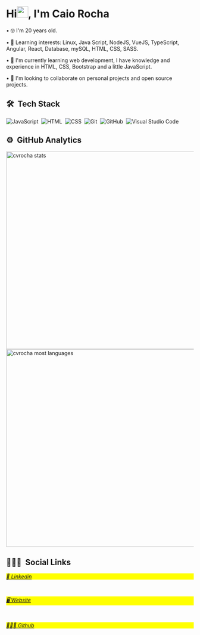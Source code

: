 <h1 align="left">Hi<img src="https://raw.githubusercontent.com/kaueMarques/kaueMarques/master/hi.gif" width="30px">, I'm Caio Rocha</h1>
<p align="left">  </p>

• 🤓 I'm 20 years old.

• 👀 Learning interests: Linux, Java Script, NodeJS, VueJS, TypeScript, Angular, React, Database, mySQL, HTML, CSS, SASS.

• 🌱 I'm currently learning web development, I have knowledge and experience in HTML, CSS, Bootstrap and a little JavaScript.

• 💞️ I'm looking to collaborate on personal projects and open source projects.

## 🛠 &nbsp;Tech Stack

![JavaScript](https://img.shields.io/badge/-JavaScript-05122A?style=flat&logo=javascript)&nbsp;
![HTML](https://img.shields.io/badge/-HTML-05122A?style=flat&logo=HTML5)&nbsp;
![CSS](https://img.shields.io/badge/-CSS-05122A?style=flat&logo=CSS3&logoColor=1572B6)&nbsp;
![Git](https://img.shields.io/badge/-Git-05122A?style=flat&logo=git)&nbsp;
![GitHub](https://img.shields.io/badge/-GitHub-05122A?style=flat&logo=github)&nbsp;
![Visual Studio Code](https://img.shields.io/badge/-Visual%20Studio%20Code-05122A?style=flat&logo=visual-studio-code&logoColor=007ACC)&nbsp;

## ⚙️ &nbsp;GitHub Analytics

<p align="left">
<img width="530em" src="https://github-readme-stats.vercel.app/api?username=cvrocha&show_icons=true&theme=vision-friendly-dark" alt="cvrocha stats"/>
<img width="530em" src="https://github-readme-stats.vercel.app/api/top-langs/?username=cvrocha&layout=compact&theme=vision-friendly-dark" alt="cvrocha most languages"/>
</p>

## 👨🏽‍🦲 &nbsp;Social Links

<p align="left" style="background:yellow">
<a href="https://www.linkedin.com/in/caiovrocha/" target="_blank"><i class='bx bxl-linkedin'>👔 Linkedin
</a></i>
</a>
</p>

<br>

<p align="left" style="background:yellow">
<a href="https://cvrocha.github.io/portifolio/index.html" target="_blank"><i class='bx bxl-linkedin'>🖥️ Website
</a></i>
</a>
</p>

<br>

<p align="left" style="background:yellow">
<a href="https://github.com/cvrocha" target="_blank"><i class='bx bxl-linkedin'>👨🏻‍💻 Github
</a></i>
</a>
</p>
